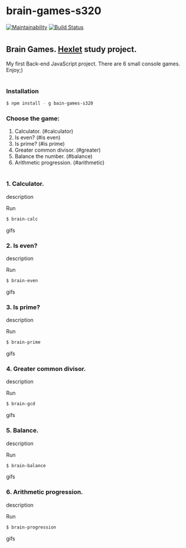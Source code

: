 
# brain-games-s320

[![Maintainability](https://api.codeclimate.com/v1/badges/386e2f11e199dec386bb/maintainability)](https://codeclimate.com/github/andrey-pryadko/project-lvl1-s320/maintainability)
[![Build Status](https://travis-ci.org/andrey-pryadko/project-lvl1-s320.svg?branch=master)](https://travis-ci.org/andrey-pryadko/project-lvl1-s320)
#

## Brain Games. [Hexlet](https://hexlet.io) study project.

My first Back-end JavaScript project. There are 6 small console games. Enjoy;)
#

### Installation

```sh
$ npm install - g bain-games-s320
```
### Choose the game:

1. Calculator. (#calculator)
2. Is even? (#is even)
3. Is prime? (#is prime)
4. Greater common divisor. (#greater)
5. Balance the number. (#balance)
6. Arithmetic progression. (#arithmetic)

#

### 1. Calculator.

description

Run

```sh
$ brain-calc
```

gifs


### 2. Is even?

description

Run

```sh
$ brain-even
```

gifs


### 3. Is prime?

description

Run

```sh
$ brain-prime
```

gifs


### 4. Greater common divisor.

description

Run

```sh
$ brain-gcd
```

gifs


### 5. Balance.

description

Run

```sh
$ brain-balance
```

gifs


### 6. Arithmetic progression.

description

Run

```sh
$ brain-progression
```
gifs
